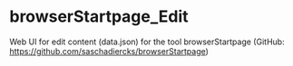 # browserStartpage_Edit
Web UI for edit content (data.json) for the tool browserStartpage (GitHub: https://github.com/saschadiercks/browserStartpage)
